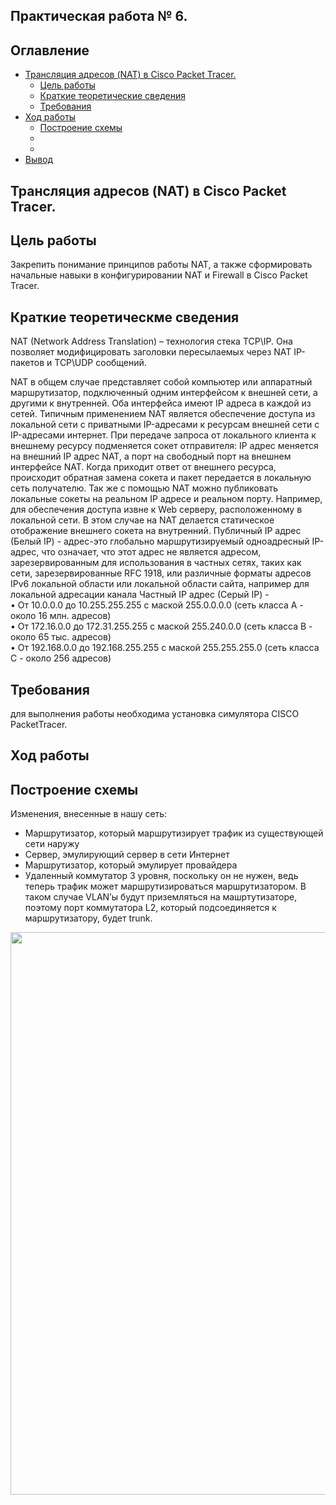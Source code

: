 ## Практическая работа № 6.
## Оглавление
- [Трансляция адресов (NAT) в Cisco Packet Tracer.](#section1)
  - [Цель работы](#section1.1)  
  - [Краткие теоретические сведения](#section1.2)
  - [Требования](#section1.3)
- [Ход работы](#section1.4)
  - [Построение схемы](#section1.5)
  - [](#section1.6)
  - [](#section1.7)
- [Вывод](#section2)


## <a name="section1">Трансляция адресов (NAT) в Cisco Packet Tracer.</a>

## <a name="section1.1">Цель работы</a>

Закрепить понимание принципов работы NAT, а также сформировать начальные навыки в конфигурировании NAT и Firewall в Cisco Packet Tracer. 

## <a name="section1.2">Краткие теоретическме сведения</a>  

NAT (Network Address Translation) – технология стека TCP\IP. Она позволяет модифицировать заголовки пересылаемых через NAT IP-пакетов и TCP\UDP сообщений.  

NAT в общем случае представляет собой компьютер или аппаратный маршрутизатор, подключенный одним интерфейсом к внешней сети, а другими к внутренней. Оба интерфейса имеют IP адреса в каждой из сетей. Типичным применением NAT является обеспечение доступа из локальной сети с приватными IP-адресами к ресурсам внешней сети с IP-адресами интернет. При передаче запроса от локального клиента к внешнему ресурсу подменяется сокет отправителя: IP адрес меняется на внешний IP адрес NAT, а порт на свободный порт на внешнем интерфейсе NAT. Когда приходит ответ от внешнего ресурса, происходит обратная замена сокета и пакет передается в локальную сеть получателю. Так же с помощью NAT можно публиковать локальные сокеты на реальном IP адресе и реальном порту. Например, для обеспечения доступа извне к Web серверу, расположенному в локальной сети. В этом случае на NAT делается статическое отображение внешнего сокета на внутренний.
 Публичный IP адрес (Белый IP) - адрес-это глобально маршрутизируемый одноадресный IP-адрес, что означает, что этот адрес не является адресом, зарезервированным для использования в частных сетях, таких как сети, зарезервированные RFC 1918, или различные форматы адресов IPv6 локальной области или локальной области сайта, например для локальной адресации канала
Частный IP адрес (Серый IP)  -  
    • От 10.0.0.0 до 10.255.255.255 с маской 255.0.0.0.0 (сеть класса А - около 16 млн. адресов)  
    • От 172.16.0.0 до 172.31.255.255 с маской 255.240.0.0 (сеть класса B - около 65 тыс. адресов)   
    • От 192.168.0.0 до 192.168.255.255 с маской 255.255.255.0 (сеть класса С - около 256 адресов)  

## <a name="section1.3">Требования</a>

для выполнения работы необходима установка симулятора CISCO PacketTracer.

## <a name="section1.4">Ход работы</a>

## <a name="section1.5">Построение схемы</a>

Изменения, внесенные в нашу сеть:  
  * Маршрутизатор, который маршрутизирует  трафик из существующей сети наружу  
  * Сервер, эмулирующий сервер в сети Интернет  
  * Маршрутизатор, который эмулирует провайдера
  * Удаленный коммутатор 3 уровня, поскольку он не нужен, ведь теперь трафик может маршрутизироваться маршрутизатором. В таком случае VLAN’ы будут приземляться на машртутизаторе, поэтому порт коммутатора L2, который подсоединяется к маршрутизатору, будет trunk.

<p align=center><img src="https://github.com/DeFomin/2023-2024-computer-networks-k33212-fomintsev-d-r/assets/90705279/b3e9afac-3938-438b-b9df-4a3d08216367" width=900></p>

















